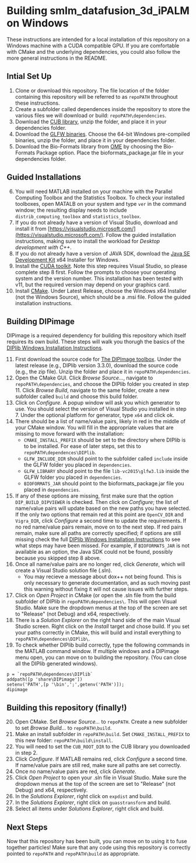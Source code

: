 # Building smlm_datafusion_3d_iPALM on Windows

These instructions are intended for a local installation of this repository on a Windows machine with a CUDA compatible GPU.  If you are comfortable with CMake and the underlying dependencies, you could also follow the more general instructions in the README.


## Intial Set Up

1. Clone or download this repository. The file location of the folder containing this repository will be referred to as `repoPATH` throughout these instructions.
2. Create a subfolder called dependences inside the repository to store the various files we will download or build: `repoPATH\dependencies`.
3. Download the [CUB library](https://nvlabs.github.io/cub/index.html), unzip the folder, and place it in your dependencies folder.
4. Download the [GLFW binaries](http://www.glfw.org/download.html). Choose the 64-bit Windows pre-compiled binaries, unzip the folder, and place it in your dependencies folder.
5. Download the Bio-Formats library from [OME](https://www.openmicroscopy.org/bio-formats/downloads) by choosing the Bio-Formats Package option.  Place the bioformats_package.jar file in your dependencies folder.


## Guided Installations

6. You will need MATLAB installed on your machine with the Parallel Computing Toolbox and the Statistics Toolbox.  To check your installed toolboxes, open MATALB on your system and type `ver` in the command window; the resulting display needs to include `distrib_computing_toolbox` and `statistics_toolbox`.
7. If you do not already have a version of Visual Studio, download and install it from [https://visualstudio.microsoft.com/](https://visualstudio.microsoft.com/). Follow the guided installation instructions, making sure to install the workload for _Desktop development with C++_.
8. If you do not already have a version of JAVA SDK, download the [Java SE Development Kit](https://www.oracle.com/java/technologies/downloads/#jdk18-windows) x64 Installer for Windows.
9. Install the [CUDA toolkit](https://developer.nvidia.com/cuda-downloads). Note this step requires Visual Studio, so please complete step 8 first.  Follow the prompts to choose your operating system and the version number. This installation has been tested with v11, but the required version may depend on your graphics card.
10. Install [CMake](https://cmake.org/download/). Under Latest Release, choose the Windows x64 Installer (not the Windows Source), which should be a .msi file. Follow the guided installation instructions.



## Building DIPimage
DIPimage is a required dependency for building this repository which itself requires its own build. These steps will walk you thorugh the basics of the [DIPlib Windows Installation Instructions](https://github.com/DIPlib/diplib/blob/master/INSTALL_Windows.md).

11. First download the source code for [The DIPImage toolbox](https://github.com/DIPlib/diplib/releases). Under the latest release (e.g., DIPlib version 3.3.0), download the source code (e.g., the zip file). Unzip the folder and place it in `repoPATH\dependencies`.
12. Open the CMake GUI. Click _Browse Source..._, navigate to `repoPATH\dependencies`, and choose the DIPlib folder you created in step 11. Click _Browse Build_, navigate to the same folder, create a new subfolder called `build` and choose this build folder.
13. Click on _Configure_. A popup window will ask you which generator to use.  You should select the version of Visual Studio you installed in step 7. Under the optional platform for generator, type `x64` and click ok.
14. There should be a list of name/value pairs, likely in red in the middle of your CMake window.  You will fill in the appropriate values that are missing to move forward with the installation:
    - `CMAKE_INSTALL_PREFIX` should be set to the directory where DIPlib is to be installed.  For ease of later steps, set this to `repoPATH\dependences\DIPlib`.
    - `GLFW_INCLUDE_DIR` should point to the subfolder called `include` inside the GLFW folder you placed in `dependencies`.
    - `GLFW_LIBRARY` should point to the file `lib-vc2015\glfw3.lib` inside the GLFW folder you placed in `dependencies`.
    - `BIOFORMATS_JAR` should point to the bioformats_package.jar file you placed in `dependencies`. 
15. If any of these options are missing, first make sure that the option `DIP_BUILD_DIPVIEWER` is checked. Then click on _Configure_; the list of name/value pairs will update based on the new paths you have selected. If the only two options that remain red at this point are `OpenCV_DIR` and `Vigra_DIR`, click _Configure_ a second time to update the requirements.  If no red name/value pairs remain, move on to the next step.  If red pairs remain, make sure all paths are correctly specified; if options are still missing check the full [DIPlib Windows Installation Instructions](https://github.com/DIPlib/diplib/blob/master/INSTALL_Windows.md) to see what steps may have been missed. For example, if `BIOFORMATS_JAR` is not available as an option, the Java SDK could not be found, possibly because you skipped step 8 above.
16. Once all name/value pairs are no longer red, click _Generate_, which will create a Visual Studio solution file (.sln).
    - You may recieve a message about dox++ not being found. This is only necessary to generate documentation, and as such moving past this warning without fixing it will not cause issues with further steps.
17. Click on _Open Project_ in CMake (or open the .sln file from the build subfolder of DIPlib in `repoPATH\dependencies\`. This will open Visual Studio. Make sure the dropdown menus at the top of the screen are set to "Release" (not Debug) and x64, respectively.
18. There is a _Solution Explorer_ on the right hand side of the main Visual Studio screen. Right click on the _Install_ target and chose build. If you set your paths correctly in CMake, this will build and install everything to `repoPATH\dependences\DIPlib\`.
19. To check whether DIPlib build correctly, type the following commands in the MATLAB command window. If multiple windows and a DIPimage menu open, you can move on to building the repository. (You can close all the DIPlib generated windows).
```
p = `repoPATH\dependences\DIPlib`
addpath([p 'share\DIPimage'])
setenv('PATH',[p '\bin',';',getenv('PATH')]);
dipimage
```


## Building this repository (finally!)
20. Open CMake. Set _Browse Source..._ to `repoPATH`. Create a new subfolder to set _Browse Build..._ to `repoPATH\build`.
21. Make an install subfolder in `repoPATH\build`. Set `CMAKE_INSTALL_PREFIX` to this new folder: `repoPATH\build\install`.
22. You will need to set the `CUB_ROOT_DIR` to the CUB library you downloaded in step 2.
23. Click _Configure_. If MATLAB remains red, click _Configure_ a second time. If name/value pairs are still red, make sure all paths are set correctly.
24. Once no name/value pairs are red, click _Generate_.
25. Click _Open Project_ to open your .sln file in Visual Studio. Make sure the dropdown menus at the top of the screen are set to "Release" (not Debug) and x64, respectively.
26. In the _Solutions Explorer_, right click on `expdist` and build.
27. In the _Solutions Explorer_, right click on `guasstransform` and build.
28. Select all items under _Solutions Explorer_, right click and build.


## Next Steps
Now that this repository has been built, you can move on to using it to fuse together particles! Make sure that any code using this repository is correctly pointed to `repoPATH` and `repoPATH\build` as appropriate.